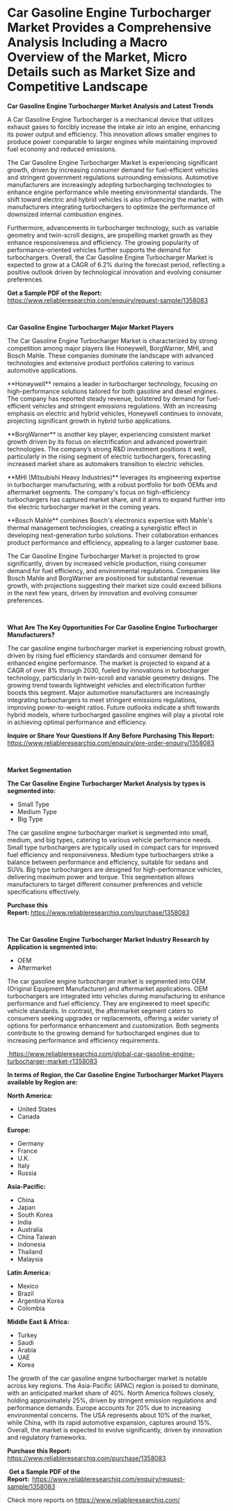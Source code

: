 <p><h1>Car Gasoline Engine Turbocharger Market Provides a Comprehensive Analysis Including a Macro Overview of the Market, Micro Details such as Market Size and Competitive Landscape</h1></p><p><strong>Car Gasoline Engine Turbocharger Market Analysis and Latest Trends</strong></p>
<p><p>A Car Gasoline Engine Turbocharger is a mechanical device that utilizes exhaust gases to forcibly increase the intake air into an engine, enhancing its power output and efficiency. This innovation allows smaller engines to produce power comparable to larger engines while maintaining improved fuel economy and reduced emissions. </p><p>The Car Gasoline Engine Turbocharger Market is experiencing significant growth, driven by increasing consumer demand for fuel-efficient vehicles and stringent government regulations surrounding emissions. Automotive manufacturers are increasingly adopting turbocharging technologies to enhance engine performance while meeting environmental standards. The shift toward electric and hybrid vehicles is also influencing the market, with manufacturers integrating turbochargers to optimize the performance of downsized internal combustion engines.</p><p>Furthermore, advancements in turbocharger technology, such as variable geometry and twin-scroll designs, are propelling market growth as they enhance responsiveness and efficiency. The growing popularity of performance-oriented vehicles further supports the demand for turbochargers. Overall, the Car Gasoline Engine Turbocharger Market is expected to grow at a CAGR of 6.2% during the forecast period, reflecting a positive outlook driven by technological innovation and evolving consumer preferences.</p></p>
<p><strong>Get a Sample PDF of the Report:&nbsp;</strong> <a href="https://www.reliableresearchiq.com/enquiry/request-sample/1358083?utm_campaign=2319&utm_medium=2&utm_source=Github&utm_content=ia&utm_term=30032025&utm_id=car-gasoline-engine-turbocharger">https://www.reliableresearchiq.com/enquiry/request-sample/1358083</a></p>
<p>&nbsp;</p>
<p><strong>Car Gasoline Engine Turbocharger Major Market Players</strong></p>
<p><p>The Car Gasoline Engine Turbocharger Market is characterized by strong competition among major players like Honeywell, BorgWarner, MHI, and Bosch Mahle. These companies dominate the landscape with advanced technologies and extensive product portfolios catering to various automotive applications.</p><p>**Honeywell** remains a leader in turbocharger technology, focusing on high-performance solutions tailored for both gasoline and diesel engines. The company has reported steady revenue, bolstered by demand for fuel-efficient vehicles and stringent emissions regulations. With an increasing emphasis on electric and hybrid vehicles, Honeywell continues to innovate, projecting significant growth in hybrid turbo applications.</p><p>**BorgWarner** is another key player, experiencing consistent market growth driven by its focus on electrification and advanced powertrain technologies. The company’s strong R&D investment positions it well, particularly in the rising segment of electric turbochargers, forecasting increased market share as automakers transition to electric vehicles.</p><p>**MHI (Mitsubishi Heavy Industries)** leverages its engineering expertise in turbocharger manufacturing, with a robust portfolio for both OEMs and aftermarket segments. The company's focus on high-efficiency turbochargers has captured market share, and it aims to expand further into the electric turbocharger market in the coming years.</p><p>**Bosch Mahle** combines Bosch's electronics expertise with Mahle's thermal management technologies, creating a synergistic effect in developing next-generation turbo solutions. Their collaboration enhances product performance and efficiency, appealing to a larger customer base.</p><p>The Car Gasoline Engine Turbocharger Market is projected to grow significantly, driven by increased vehicle production, rising consumer demand for fuel efficiency, and environmental regulations. Companies like Bosch Mahle and BorgWarner are positioned for substantial revenue growth, with projections suggesting their market size could exceed billions in the next few years, driven by innovation and evolving consumer preferences.</p></p>
<p>&nbsp;</p>
<p><strong>What Are The Key Opportunities For Car Gasoline Engine Turbocharger Manufacturers?</strong></p>
<p><p>The car gasoline engine turbocharger market is experiencing robust growth, driven by rising fuel efficiency standards and consumer demand for enhanced engine performance. The market is projected to expand at a CAGR of over 8% through 2030, fueled by innovations in turbocharger technology, particularly in twin-scroll and variable geometry designs. The growing trend towards lightweight vehicles and electrification further boosts this segment. Major automotive manufacturers are increasingly integrating turbochargers to meet stringent emissions regulations, improving power-to-weight ratios. Future outlooks indicate a shift towards hybrid models, where turbocharged gasoline engines will play a pivotal role in achieving optimal performance and efficiency.</p></p>
<p><strong>Inquire or Share Your Questions If Any Before Purchasing This Report:</strong> <a href="https://www.reliableresearchiq.com/enquiry/pre-order-enquiry/1358083?utm_campaign=2319&utm_medium=2&utm_source=Github&utm_content=ia&utm_term=30032025&utm_id=car-gasoline-engine-turbocharger">https://www.reliableresearchiq.com/enquiry/pre-order-enquiry/1358083</a></p>
<p>&nbsp;</p>
<p><strong>Market Segmentation</strong></p>
<p><strong>The Car Gasoline Engine Turbocharger Market Analysis by types is segmented into:</strong></p>
<p><ul><li>Small Type</li><li>Medium Type</li><li>Big Type</li></ul></p>
<p><p>The car gasoline engine turbocharger market is segmented into small, medium, and big types, catering to various vehicle performance needs. Small type turbochargers are typically used in compact cars for improved fuel efficiency and responsiveness. Medium type turbochargers strike a balance between performance and efficiency, suitable for sedans and SUVs. Big type turbochargers are designed for high-performance vehicles, delivering maximum power and torque. This segmentation allows manufacturers to target different consumer preferences and vehicle specifications effectively.</p></p>
<p><strong>Purchase this Report:&nbsp;</strong><a href="https://www.reliableresearchiq.com/purchase/1358083?utm_campaign=2319&utm_medium=2&utm_source=Github&utm_content=ia&utm_term=30032025&utm_id=car-gasoline-engine-turbocharger">https://www.reliableresearchiq.com/purchase/1358083</a></p>
<p>&nbsp;</p>
<p><strong>The Car Gasoline Engine Turbocharger Market Industry Research by Application is segmented into:</strong></p>
<p><ul><li>OEM</li><li>Aftermarket</li></ul></p>
<p><p>The car gasoline engine turbocharger market is segmented into OEM (Original Equipment Manufacturer) and aftermarket applications. OEM turbochargers are integrated into vehicles during manufacturing to enhance performance and fuel efficiency. They are engineered to meet specific vehicle standards. In contrast, the aftermarket segment caters to consumers seeking upgrades or replacements, offering a wider variety of options for performance enhancement and customization. Both segments contribute to the growing demand for turbocharged engines due to increasing performance and efficiency requirements.</p></p>
<p><a href="https://www.reliableresearchiq.com/global-car-gasoline-engine-turbocharger-market-r1358083?utm_campaign=2319&utm_medium=2&utm_source=Github&utm_content=ia&utm_term=30032025&utm_id=car-gasoline-engine-turbocharger">&nbsp;https://www.reliableresearchiq.com/global-car-gasoline-engine-turbocharger-market-r1358083</a></p>
<p><strong>In terms of Region, the Car Gasoline Engine Turbocharger Market Players available by Region are:</strong></p>
<p>
    <p> <strong> North America: </strong>
        <ul>
            <li>United States</li>
            <li>Canada</li>
        </ul>
        </p> 
    <p> <strong> Europe: </strong>
        <ul>
            <li>Germany</li>
            <li>France</li>
            <li>U.K.</li>
            <li>Italy</li>
            <li>Russia</li>
        </ul>
        </p> 
    <p> <strong> Asia-Pacific: </strong>
        <ul>
            <li>China</li>
            <li>Japan</li>
            <li>South Korea</li>
            <li>India</li>
            <li>Australia</li>
            <li>China Taiwan</li>
            <li>Indonesia</li>
            <li>Thailand</li>
            <li>Malaysia</li>
        </ul>
        </p> 
    <p> <strong> Latin America: </strong>
        <ul>
            <li>Mexico</li>
            <li>Brazil</li>
            <li>Argentina Korea</li>
            <li>Colombia</li>
        </ul>
        </p> 
    <p> <strong> Middle East & Africa: </strong>
        <ul>
            <li>Turkey</li>
            <li>Saudi</li>
            <li>Arabia</li>
            <li>UAE</li>
            <li>Korea</li>
        </ul>
    </p>
    </p>
<p><p>The growth of the car gasoline engine turbocharger market is notable across key regions. The Asia-Pacific (APAC) region is poised to dominate, with an anticipated market share of 40%. North America follows closely, holding approximately 25%, driven by stringent emission regulations and performance demands. Europe accounts for 20% due to increasing environmental concerns. The USA represents about 10% of the market, while China, with its rapid automotive expansion, captures around 15%. Overall, the market is expected to evolve significantly, driven by innovation and regulatory frameworks.</p></p>
<p><strong>Purchase this Report: </strong><a href="https://www.reliableresearchiq.com/purchase/1358083?utm_campaign=2319&utm_medium=2&utm_source=Github&utm_content=ia&utm_term=30032025&utm_id=car-gasoline-engine-turbocharger">https://www.reliableresearchiq.com/purchase/1358083</a></p>
<p>&nbsp;<strong>Get a Sample PDF of the Report:&nbsp;&nbsp;</strong><a href="https://www.reliableresearchiq.com/enquiry/request-sample/1358083?utm_campaign=2319&utm_medium=2&utm_source=Github&utm_content=ia&utm_term=30032025&utm_id=car-gasoline-engine-turbocharger">https://www.reliableresearchiq.com/enquiry/request-sample/1358083</a></p>
<p><strong></strong></p>
<p>Check more reports on <a href="https://www.reliableresearchiq.com/?utm_campaign=2319&utm_medium=2&utm_source=Github&utm_content=ia&utm_term=30032025&utm_id=car-gasoline-engine-turbocharger">https://www.reliableresearchiq.com/</a></p>